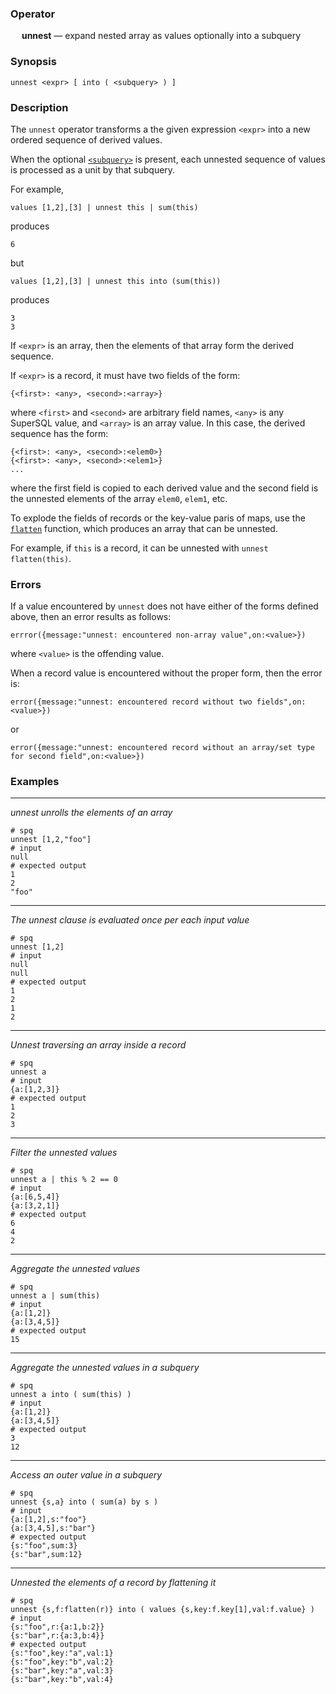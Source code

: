### Operator

&emsp; **unnest** &mdash; expand nested array as values optionally into a subquery


### Synopsis

```
unnest <expr> [ into ( <subquery> ) ]
```

### Description

The `unnest` operator transforms a the given expression
`<expr>` into a new ordered sequence of derived values.

When the optional [`<subquery>`](../subqueries.md) is present,
each unnested sequence of values is processed as a unit by that subquery.

For example,
```
values [1,2],[3] | unnest this | sum(this)
```
produces
```
6
```
but
```
values [1,2],[3] | unnest this into (sum(this))
```
produces
```
3
3
```

If `<expr>` is an array, then the elements of that array form the derived sequence.

If `<expr>` is a record, it must have two fields of the form:
```
{<first>: <any>, <second>:<array>}
```
where `<first>` and `<second>` are arbitrary field names, `<any>` is any 
SuperSQL value, and `<array>` is an array value.  In this case, the derived
sequence has the form:
```
{<first>: <any>, <second>:<elem0>}
{<first>: <any>, <second>:<elem1>}
...
```
where the first field is copied to each derived value and the second field is
the unnested elements of the array `elem0`, `elem1`, etc.

To explode the fields of records or the key-value paris of maps, use the  
[`flatten`](../functions/records/flatten.md) function, which produces an array that
can be unnested.

For example, if `this` is a record, it can be unnested with `unnest flatten(this)`.

### Errors

If a value encountered by `unnest` does not have either of the forms defined 
above, then an error results as follows:
```
errror({message:"unnest: encountered non-array value",on:<value>})
```
where `<value>` is the offending value.

When a record value is encountered without the proper form, then the error is:
```
error({message:"unnest: encountered record without two fields",on:<value>})
```
or 
```
error({message:"unnest: encountered record without an array/set type for second field",on:<value>})
```

### Examples

---

_unnest unrolls the elements of an array_
```mdtest-spq
# spq
unnest [1,2,"foo"]
# input
null
# expected output
1
2
"foo"
```

---

_The unnest clause is evaluated once per each input value_
```mdtest-spq
# spq
unnest [1,2]
# input
null
null
# expected output
1
2
1
2
```

---

_Unnest traversing an array inside a record_
```mdtest-spq
# spq
unnest a
# input
{a:[1,2,3]}
# expected output
1
2
3
```

---

_Filter the unnested values_
```mdtest-spq
# spq
unnest a | this % 2 == 0
# input
{a:[6,5,4]}
{a:[3,2,1]}
# expected output
6
4
2
```

---

_Aggregate the unnested values_
```mdtest-spq
# spq
unnest a | sum(this)
# input
{a:[1,2]}
{a:[3,4,5]}
# expected output
15
```

---

_Aggregate the unnested values in a subquery_
```mdtest-spq
# spq
unnest a into ( sum(this) )
# input
{a:[1,2]}
{a:[3,4,5]}
# expected output
3
12
```

---

_Access an outer value in a subquery_
```mdtest-spq
# spq
unnest {s,a} into ( sum(a) by s )
# input
{a:[1,2],s:"foo"}
{a:[3,4,5],s:"bar"}
# expected output
{s:"foo",sum:3}
{s:"bar",sum:12}
```

---

_Unnested the elements of a record by flattening it_
```mdtest-spq
# spq
unnest {s,f:flatten(r)} into ( values {s,key:f.key[1],val:f.value} )
# input
{s:"foo",r:{a:1,b:2}}
{s:"bar",r:{a:3,b:4}}
# expected output
{s:"foo",key:"a",val:1}
{s:"foo",key:"b",val:2}
{s:"bar",key:"a",val:3}
{s:"bar",key:"b",val:4}
```
